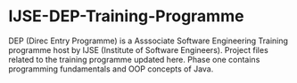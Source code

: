 # IJSE-DEP-Training-Programme
DEP (Direc Entry Programme) is a Asssociate Software Engineering Training programme host by IJSE (Institute of Software Engineers).
Project files related to the training programme updated here.
Phase one contains programming fundamentals and OOP concepts of Java.
